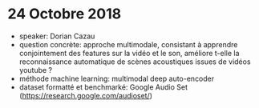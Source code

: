# 24 Octobre 2018
- speaker: Dorian Cazau
- question concrète: approche multimodale, consistant à apprendre conjointement des features sur la vidéo et le son, améliore t-elle la reconnaissance automatique de scènes acoustiques issues de vidéos youtube ?
- méthode machine learning: multimodal deep auto-encoder
- dataset formatté et benchmarké: Google Audio Set (https://research.google.com/audioset/)
